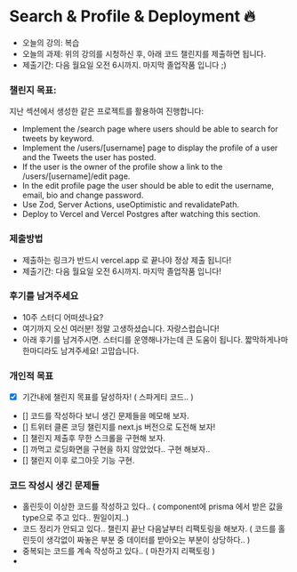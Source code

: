 # Search & Profile & Deployment 🔥

- 오늘의 강의: 복습
- 오늘의 과제: 위의 강의를 시청하신 후, 아래 코드 챌린지를 제출하면 됩니다.
- 제출기간: 다음 월요일 오전 6시까지. 마지막 졸업작품 입니다 ;)

### 챌린지 목표:

지난 섹션에서 생성한 같은 프로젝트를 활용하여 진행합니다:

- Implement the /search page where users should be able to search for tweets by keyword.
- Implement the /users/[username] page to display the profile of a user and the Tweets the user has posted.
- If the user is the owner of the profile show a link to the /users/[username]/edit page.
- In the edit profile page the user should be able to edit the username, email, bio and change password.
- Use Zod, Server Actions, useOptimistic and revalidatePath.
- Deploy to Vercel and Vercel Postgres after watching this section.

### 제출방법

- 제출하는 링크가 반드시 vercel.app 로 끝나야 정상 제출 됩니다!
- 제출기간: 다음 월요일 오전 6시까지. 마지막 졸업작품 입니다!

### 후기를 남겨주세요

- 10주 스터디 어떠셨나요?
- 여기까지 오신 여러분! 정말 고생하셨습니다. 자랑스럽습니다!
- 아래 후기를 남겨주시면. 스터디를 운영해나가는데 큰 도움이 됩니다. 짧막하게나마 한마디라도 남겨주세요! 고맙습니다.

### 개인적 목표

- [x] 기간내에 챌린지 목표를 달성하자! ( 스파게티 코드.. )
- [] 코드를 작성하다 보니 생긴 문제들을 메모해 보자.
- [] 트위터 클론 코딩 챌린지를 next.js 버전으로 도전해 보자!
- [] 챌린지 제출후 무한 스크롤을 구현해 보자.
- [] 까먹고 로딩화면을 구현을 하지 않았었다.. 구현 해보자..
- [] 챌린지 이후 로그아웃 기능 구현.

### 코드 작성시 생긴 문제들

- 홀린듯이 이상한 코드를 작성하고 있다.. ( component에 prisma 에서 받은 값을 type으로 주고 있다.. 뭔일이지..)
- 코드 정리가 안되고 있다.. 챌린지 끝난 다음날부터 리팩토링을 해보자. ( 코드를 홀린듯이 생각없이 짜놓은 부분 중 데이터를 받아오는 부분이 상당하다.. )
- 중복되는 코드를 계속 작성하고 있다.. ( 마찬가지 리팩토링 )
-
